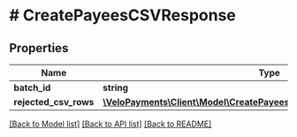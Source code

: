 # # CreatePayeesCSVResponse

## Properties

Name | Type | Description | Notes
------------ | ------------- | ------------- | -------------
**batch_id** | **string** |  | [optional]
**rejected_csv_rows** | [**\VeloPayments\Client\Model\CreatePayeesCSVResponseRejectedCsvRows[]**](CreatePayeesCSVResponseRejectedCsvRows.md) |  | [optional]

[[Back to Model list]](../../README.md#models) [[Back to API list]](../../README.md#endpoints) [[Back to README]](../../README.md)
